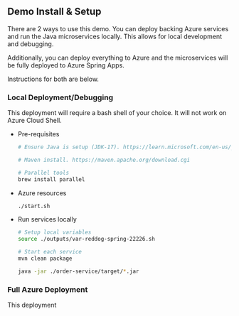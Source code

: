 ## Demo Install & Setup

There are 2 ways to use this demo. You can deploy backing Azure services and run the Java microservices locally. This allows for local development and debugging. 

Additionally, you can deploy everything to Azure and the microservices will be fully deployed to Azure Spring Apps.

Instructions for both are below.

### Local Deployment/Debugging

This deployment will require a bash shell of your choice. It will not work on Azure Cloud Shell.

* Pre-requisites

    ```bash
    # Ensure Java is setup (JDK-17). https://learn.microsoft.com/en-us/java/openjdk/overview

    # Maven install. https://maven.apache.org/download.cgi

    # Parallel tools
    brew install parallel
    ```

* Azure resources

    ```bash
    ./start.sh
    ```

* Run services locally

    ```bash
    # Setup local variables
    source ./outputs/var-reddog-spring-22226.sh

    # Start each service
    mvn clean package

    java -jar ./order-service/target/*.jar

    ```


### Full Azure Deployment

This deployment 